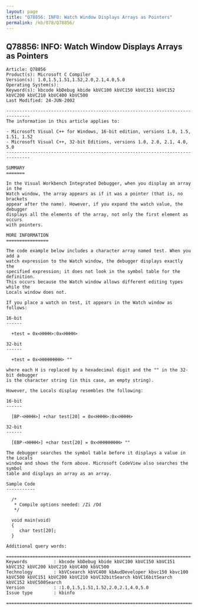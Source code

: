 ```yaml
---
layout: page
title: "Q78856: INFO: Watch Window Displays Arrays as Pointers"
permalink: /kb/078/Q78856/
---
```


## Q78856: INFO: Watch Window Displays Arrays as Pointers

	Article: Q78856
	Product(s): Microsoft C Compiler
	Version(s): 1.0,1.5,1.51,1.52,2.0,2.1,4.0,5.0
	Operating System(s): 
	Keyword(s): kbcode kbDebug kbide kbVC100 kbVC150 kbVC151 kbVC152 kbVC200 kbVC210 kbVC400 kbVC500
	Last Modified: 24-JUN-2002
	
	-------------------------------------------------------------------------------
	The information in this article applies to:
	
	- Microsoft Visual C++ for Windows, 16-bit edition, versions 1.0, 1.5, 1.51, 1.52 
	- Microsoft Visual C++, 32-bit Editions, versions 1.0, 2.0, 2.1, 4.0, 5.0 
	-------------------------------------------------------------------------------
	
	SUMMARY
	=======
	
	In the Visual Workbench Integrated Debugger, when you display an array in the
	Watch window, the array appears as if it was a pointer (that is, no brackets
	appear after the name). However, if you expand the watch value, the debugger
	displays all the elements of the array, not only the first element as occurs
	with pointers.
	
	MORE INFORMATION
	================
	
	The code example below includes a character array named test. When you add a
	watch expression to the Watch window, the debugger displays exactly the
	specified expression; it does not look in the symbol table for the definition.
	This occurs because the Watch window allows different editing types while the
	Locals window does not.
	
	If you place a watch on test, it appears in the Watch window as follows:
	
	16-bit
	------
	
	  +test = 0x<HHHH>:0x<HHHH>
	
	32-bit
	------
	
	  +test = 0x<HHHHHHHH> ""
	
	where each H is replaced by a hexadecimal digit and the "" in the 32-bit debugger
	is the character string (in this case, an empty string).
	
	However, the Locals display resembles the following:
	
	16-bit
	------
	
	  [BP-<HHHH>] +char test[20] = 0x<HHHH>:0x<HHHH>
	
	32-bit
	------
	
	  [EBP-<HHHH>] +char test[20] = 0x<HHHHHHHH> ""
	
	The debugger searches the symbol table before it displays a value in the Locals
	window and shows the form above. Microsoft CodeView also searches the symbol
	table and displays an array as an array.
	
	Sample Code
	-----------
	
	  /*
	   * Compile options needed: /Zi /Od
	   */ 
	
	  void main(void)
	  {
	     char test[20];
	  }
	
	Additional query words:
	
	======================================================================
	Keywords          : kbcode kbDebug kbide kbVC100 kbVC150 kbVC151 kbVC152 kbVC200 kbVC210 kbVC400 kbVC500 
	Technology        : kbVCsearch kbVC400 kbAudDeveloper kbvc150 kbvc100 kbVC500 kbVC151 kbVC200 kbVC210 kbVC32bitSearch kbVC16bitSearch kbVC152 kbVC500Search
	Version           : :1.0,1.5,1.51,1.52,2.0,2.1,4.0,5.0
	Issue type        : kbinfo
	
	=============================================================================
	
